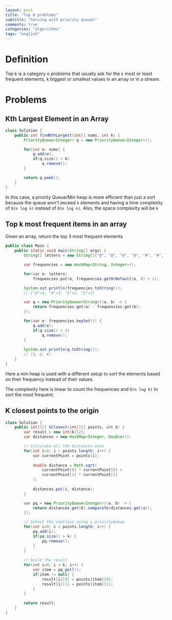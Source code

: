 ```yaml
---
layout: post
title: "Top K problems"
subtitle: "Solving with priority queues"
comments: true
categories: "algorithms"
tags: "english"
---
```


# Definition
 Top k is a category o problems that usually ask for the `k` most or least frequent elements, k biggest or smallest values in an array or in a stream.

# Problems

##  Kth Largest Element in an Array

```java
class Solution {
	public int findKthLargest(int[] nums, int k) {
        PriorityQueue<Integer> q = new PriorityQueue<Integer>();

        for(int e: nums) {
            q.add(e);
            if(q.size() > k) 
                q.remove();
        }

        return q.peek();
	}	
}
```

In this case, a priority Queue/Min heap is more efficient than just a sort because the queue won't exceed `k` elements and having a time complexity of `O(n log k)` instead of `O(n log n)`. Also, the space complexity will be `k`

## Top k most frequent items in an array

Given an array, return the top 3 most frequent elements

```java
public class Main {
    public static void main(String[] args) {
        String[] letters = new String[]{"@", "@", "@", "@", "#", "#", "#", "$", "$", "&"};

        var frequencies = new HashMap<String, Integer>();        

        for(var e: letters)
            frequencies.put(e, frequencies.getOrDefault(e, 0) + 1);

        System.out.println(frequencies.toString());
        // {"@"=4, "#"=3, "$"=2, "&"=1}

        var q = new PriorityQueue<String>((a, b) -> {
            return frequencies.get(a) - frequencies.get(b);
        });

        for(var e: frequencies.keySet()) {
            q.add(e);
            if(q.size() > 3)
                q.remove();
        }
            
        System.out.println(q.toString());
        // [$, @, #]
    }
}
```
Here a min heap is used with a different setup to sort the elements based on their frequency instead of their values.

The complexity here is linear to count the frequencies and `O(n log k)` to sort the most frequent;


## K closest points to the origin

```java
class Solution {
    public int[][] kClosest(int[][] points, int k) {
        var result = new int[k][2];        
        var distances = new HashMap<Integer, Double>();

        // Calculate all the distances once
        for(int i=0; i < points.length; i++) {
            var currentPoint = points[i];
            
            double distance = Math.sqrt(
                currentPoint[0] * currentPoint[0] + 
                currentPoint[1] * currentPoint[1]
            );
            
            distances.put(i, distance);
        }

        var pq = new PriorityQueue<Integer>((a, b) -> {
            return distances.get(b).compareTo(distances.get(a));
        });

        // Select the smallest using a priorityQueue
        for(int i=0; i < points.length; i++) {
            pq.add(i);
            if(pq.size() > k) {
                pq.remove();
            }
        }
        
        // build the result
        for(int i=0; i < k; i++) {
            var item = pq.poll();
            if(item != null) {
                result[i][0] = points[item][0];
                result[i][1] = points[item][1];
            }
        }
        
        return result;
    }
}
```